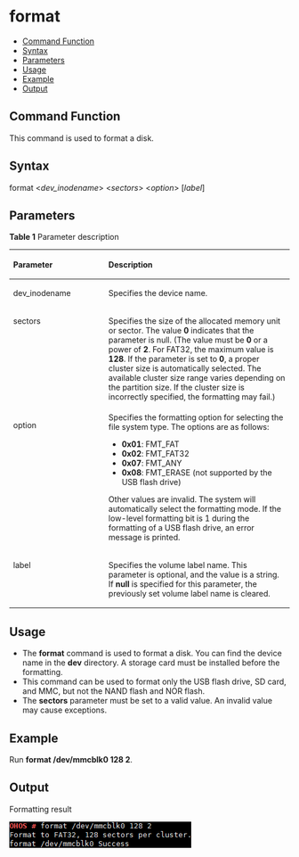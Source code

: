 # format<a name="EN-US_TOPIC_0000001134006262"></a>

-   [Command Function](#section1922331919169)
-   [Syntax](#section249226169)
-   [Parameters](#section985173416177)
-   [Usage](#section1510162714162)
-   [Example](#section25691431161611)
-   [Output](#section17368112365920)

## Command Function<a name="section1922331919169"></a>

This command is used to format a disk.

## Syntax<a name="section249226169"></a>

format <_dev\_inodename_\> <_sectors_\> <_option_\> \[_label_\]

## Parameters<a name="section985173416177"></a>

**Table  1**  Parameter description

<a name="table1183mcpsimp"></a>
<table><thead align="left"><tr id="row1188mcpsimp"><th class="cellrowborder" valign="top" width="34%" id="mcps1.2.3.1.1"><p id="p1190mcpsimp"><a name="p1190mcpsimp"></a><a name="p1190mcpsimp"></a><strong id="b101095916104"><a name="b101095916104"></a><a name="b101095916104"></a>Parameter</strong></p>
</th>
<th class="cellrowborder" valign="top" width="66%" id="mcps1.2.3.1.2"><p id="p1192mcpsimp"><a name="p1192mcpsimp"></a><a name="p1192mcpsimp"></a><strong id="b14213111171020"><a name="b14213111171020"></a><a name="b14213111171020"></a>Description</strong></p>
</th>
</tr>
</thead>
<tbody><tr id="row1193mcpsimp"><td class="cellrowborder" valign="top" width="34%" headers="mcps1.2.3.1.1 "><p id="p1195mcpsimp"><a name="p1195mcpsimp"></a><a name="p1195mcpsimp"></a>dev_inodename</p>
</td>
<td class="cellrowborder" valign="top" width="66%" headers="mcps1.2.3.1.2 "><p id="p1197mcpsimp"><a name="p1197mcpsimp"></a><a name="p1197mcpsimp"></a>Specifies the device name.</p>
</td>
</tr>
<tr id="row1203mcpsimp"><td class="cellrowborder" valign="top" width="34%" headers="mcps1.2.3.1.1 "><p id="p1205mcpsimp"><a name="p1205mcpsimp"></a><a name="p1205mcpsimp"></a>sectors</p>
</td>
<td class="cellrowborder" valign="top" width="66%" headers="mcps1.2.3.1.2 "><p id="p1207mcpsimp"><a name="p1207mcpsimp"></a><a name="p1207mcpsimp"></a>Specifies the size of the allocated memory unit or sector. The value <strong id="b1574273871018"><a name="b1574273871018"></a><a name="b1574273871018"></a>0</strong> indicates that the parameter is null. (The value must be <strong id="b16428721113"><a name="b16428721113"></a><a name="b16428721113"></a>0</strong> or a power of <strong id="b1053419931111"><a name="b1053419931111"></a><a name="b1053419931111"></a>2</strong>. For FAT32, the maximum value is <strong id="b51473841110"><a name="b51473841110"></a><a name="b51473841110"></a>128</strong>. If the parameter is set to <strong id="b99547931214"><a name="b99547931214"></a><a name="b99547931214"></a>0</strong>, a proper cluster size is automatically selected. The available cluster size range varies depending on the partition size. If the cluster size is incorrectly specified, the formatting may fail.)</p>
</td>
</tr>
<tr id="row1208mcpsimp"><td class="cellrowborder" valign="top" width="34%" headers="mcps1.2.3.1.1 "><p id="p1210mcpsimp"><a name="p1210mcpsimp"></a><a name="p1210mcpsimp"></a>option</p>
</td>
<td class="cellrowborder" valign="top" width="66%" headers="mcps1.2.3.1.2 "><div class="p" id="p1212mcpsimp"><a name="p1212mcpsimp"></a><a name="p1212mcpsimp"></a>Specifies the formatting option for selecting the file system type. The options are as follows:<a name="ul10971366369"></a><a name="ul10971366369"></a><ul id="ul10971366369"><li><strong id="b169384514517"><a name="b169384514517"></a><a name="b169384514517"></a>0x01</strong>: FMT_FAT</li><li><strong id="b143061510125114"><a name="b143061510125114"></a><a name="b143061510125114"></a>0x02</strong>: FMT_FAT32</li><li><strong id="b3245614165116"><a name="b3245614165116"></a><a name="b3245614165116"></a>0x07</strong>: FMT_ANY</li><li><strong id="b018121813512"><a name="b018121813512"></a><a name="b018121813512"></a>0x08</strong>: FMT_ERASE (not supported by the USB flash drive)</li></ul>
</div>
<p id="p28366459374"><a name="p28366459374"></a><a name="p28366459374"></a>Other values are invalid. The system will automatically select the formatting mode. If the low-level formatting bit is 1 during the formatting of a USB flash drive, an error message is printed.</p>
</td>
</tr>
<tr id="row1213mcpsimp"><td class="cellrowborder" valign="top" width="34%" headers="mcps1.2.3.1.1 "><p id="p1215mcpsimp"><a name="p1215mcpsimp"></a><a name="p1215mcpsimp"></a>label</p>
</td>
<td class="cellrowborder" valign="top" width="66%" headers="mcps1.2.3.1.2 "><p id="p1217mcpsimp"><a name="p1217mcpsimp"></a><a name="p1217mcpsimp"></a>Specifies the volume label name. This parameter is optional, and the value is a string. If <strong id="b16648426102713"><a name="b16648426102713"></a><a name="b16648426102713"></a>null</strong> is specified for this parameter, the previously set volume label name is cleared.</p>
</td>
</tr>
</tbody>
</table>

## Usage<a name="section1510162714162"></a>

-   The  **format**  command is used to format a disk. You can find the device name in the  **dev**  directory. A storage card must be installed before the formatting.
-   This command can be used to format only the USB flash drive, SD card, and MMC, but not the NAND flash and NOR flash.
-   The  **sectors**  parameter must be set to a valid value. An invalid value may cause exceptions.

## Example<a name="section25691431161611"></a>

Run  **format /dev/mmcblk0 128 2**.

## Output<a name="section17368112365920"></a>

Formatting result

![](figure/en-us_image_0000001134008686.png)

